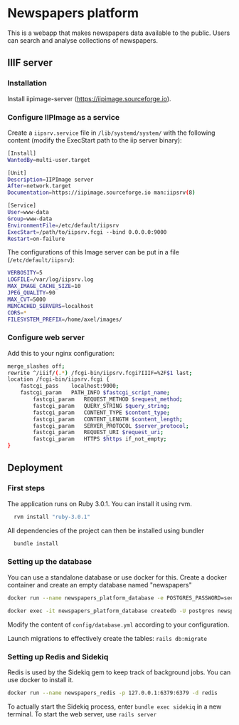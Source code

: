 
# Newspapers platform

This is a webapp that makes newspapers data available to the public. Users can search and analyse collections of newspapers.

## IIIF server
### Installation
Install iipimage-server (https://iipimage.sourceforge.io). 
### Configure IIPImage as a service
Create a `iipsrv.service` file in `/lib/systemd/system/` with the following content (modify the ExecStart path to the iip server binary):
```bash
[Install]
WantedBy=multi-user.target

[Unit]
Description=IIPImage server
After=network.target
Documentation=https://iipimage.sourceforge.io man:iipsrv(8)

[Service]
User=www-data
Group=www-data
EnvironmentFile=/etc/default/iipsrv
ExecStart=/path/to/iipsrv.fcgi --bind 0.0.0.0:9000
Restart=on-failure
```
The configurations of this Image server can be put in a file (`/etc/default/iipsrv`):
```bash
VERBOSITY=5
LOGFILE=/var/log/iipsrv.log
MAX_IMAGE_CACHE_SIZE=10
JPEG_QUALITY=90
MAX_CVT=5000
MEMCACHED_SERVERS=localhost
CORS=*
FILESYSTEM_PREFIX=/home/axel/images/
```
### Configure web server
Add this to your nginx configuration:
```bash
merge_slashes off;
rewrite ^/iiif/(.*) /fcgi-bin/iipsrv.fcgi?IIIF=%2F$1 last;
location /fcgi-bin/iipsrv.fcgi {
	fastcgi_pass 	localhost:9000;
	fastcgi_param   PATH_INFO $fastcgi_script_name;
        fastcgi_param   REQUEST_METHOD $request_method;
        fastcgi_param   QUERY_STRING $query_string;
        fastcgi_param   CONTENT_TYPE $content_type;
        fastcgi_param   CONTENT_LENGTH $content_length;
        fastcgi_param   SERVER_PROTOCOL $server_protocol;
        fastcgi_param   REQUEST_URI $request_uri;
        fastcgi_param   HTTPS $https if_not_empty;
}
```

## Deployment
### First steps
The application runs on Ruby 3.0.1. You can install it using rvm.
```bash
  rvm install "ruby-3.0.1"
```
All dependencies of the project can then be installed using bundler
```bash
  bundle install
```
### Setting up the database
You can use a standalone database or use docker for this.
Create a docker container and create an empty database named "newspapers"
```bash
docker run --name newspapers_platform_database -e POSTGRES_PASSWORD=secret -p 127.0.0.1:5433:5432 -d postgres
```
```bash
docker exec -it newspapers_platform_database createdb -U postgres newspapers`
```
Modify the content of `config/database.yml` according to your configuration.

Launch migrations to effectively create the tables: `rails db:migrate`

### Setting up Redis and Sidekiq
Redis is used by the Sidekiq gem to keep track of background jobs. You can use docker to install it.
```bash
docker run --name newspapers_redis -p 127.0.0.1:6379:6379 -d redis
```
To actually start the Sidekiq process, enter `bundle exec sidekiq` in a new terminal.
To start the web server, use `rails server`
